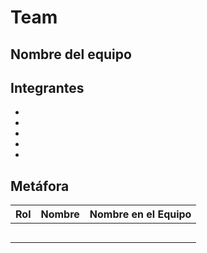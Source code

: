# Team
## Nombre del equipo

## Integrantes
-
-
-
-
-
## Metáfora
| Rol              | Nombre      | Nombre en el Equipo |
|------------------|-------------|---------------------|
|       |     |      |
|       |     |      |
|       |     |      |
|       |     |      |
|       |     |      |
